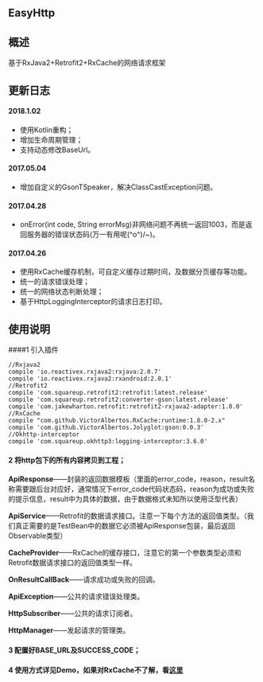 
## EasyHttp

## 概述
基于RxJava2+Retrofit2+RxCache的网络请求框架

## 更新日志

#### 2018.1.02
* 使用Kotlin重构；
* 增加生命周期管理；
* 支持动态修改BaseUrl。

#### 2017.05.04
* 增加自定义的GsonTSpeaker，解决ClassCastException问题。

#### 2017.04.28
* onError(int code, String errorMsg)非网络问题不再统一返回1003，而是返回服务器的错误状态码(万一有用呢\(^o^)/~)。

#### 2017.04.26
* 使用RxCache缓存机制，可自定义缓存过期时间，及数据分页缓存等功能。
* 统一的请求错误处理；
* 统一的网络状态判断处理；
* 基于HttpLoggingInterceptor的请求日志打印。

## 使用说明

####1 引入插件

    //Rxjava2
    compile 'io.reactivex.rxjava2:rxjava:2.0.7'
    compile 'io.reactivex.rxjava2:rxandroid:2.0.1'
    //Retrofit2
    compile 'com.squareup.retrofit2:retrofit:latest.release'
    compile 'com.squareup.retrofit2:converter-gson:latest.release'
    compile 'com.jakewharton.retrofit:retrofit2-rxjava2-adapter:1.0.0'
    //RxCache
    compile "com.github.VictorAlbertos.RxCache:runtime:1.8.0-2.x"
    compile 'com.github.VictorAlbertos.Jolyglot:gson:0.0.3'
    //Okhttp-interceptor
    compile 'com.squareup.okhttp3:logging-interceptor:3.6.0'

#### 2 将http包下的所有内容拷贝到工程；

**ApiResponse**——封装的返回数据模板（里面的error_code，reason，result名称需要跟后台对应好，通常情况下error_code代码状态码，reason为成功或失败的提示信息，result中为具体的数据，由于数据格式未知所以使用泛型代表）

**ApiService**——Retrofit的数据请求接口。注意一下每个方法的返回值类型。（我们真正需要的是TestBean中的数据它必须被ApiResponse包装，最后返回Observable类型）

**CacheProvider**——RxCache的缓存接口，注意它的第一个参数类型必须和Retrofit数据请求接口的返回值类型一样。

**OnResultCallBack**——请求成功或失败的回调。

**ApiException**——公共的请求错误处理类。

**HttpSubscriber**——公共的请求订阅者。

**HttpManager**——发起请求的管理类。

#### 3 配置好BASE_URL及SUCCESS_CODE；
#### 4 使用方式详见Demo，如果对RxCache不了解，看[这里](https://github.com/VictorAlbertos/RxCache)

